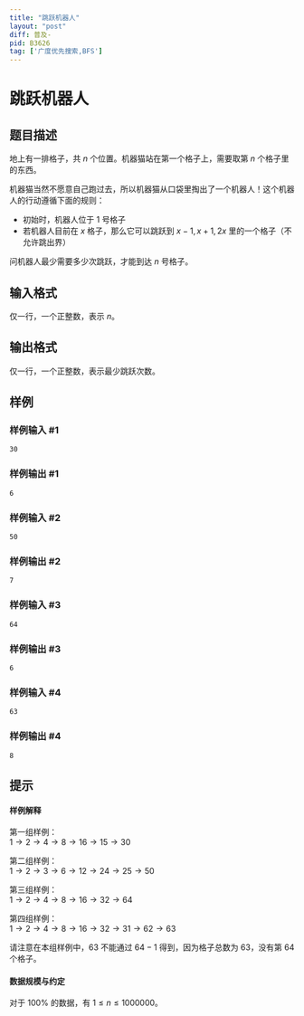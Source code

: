 ```yaml
---
title: "跳跃机器人"
layout: "post"
diff: 普及-
pid: B3626
tag: ['广度优先搜索,BFS']
---
```

# 跳跃机器人
## 题目描述

地上有一排格子，共 $n$ 个位置。机器猫站在第一个格子上，需要取第 $n$ 个格子里的东西。

机器猫当然不愿意自己跑过去，所以机器猫从口袋里掏出了一个机器人！这个机器人的行动遵循下面的规则：

- 初始时，机器人位于 $1$ 号格子
- 若机器人目前在 $x$ 格子，那么它可以跳跃到 $x-1, x+1, 2x$ 里的一个格子（不允许跳出界）

问机器人最少需要多少次跳跃，才能到达 $n$ 号格子。
## 输入格式

仅一行，一个正整数，表示 $n$。
## 输出格式

仅一行，一个正整数，表示最少跳跃次数。
## 样例

### 样例输入 #1
```
30
```
### 样例输出 #1
```
6
```
### 样例输入 #2
```
50
```
### 样例输出 #2
```
7
```
### 样例输入 #3
```
64
```
### 样例输出 #3
```
6
```
### 样例输入 #4
```
63
```
### 样例输出 #4
```
8
```
## 提示

#### 样例解释

第一组样例：  
$1\to 2 \to 4\to 8 \to 16 \to 15 \to 30$

第二组样例：  
$1\to 2\to 3\to6\to12\to24\to25\to 50$

第三组样例：  
$1\to 2\to4\to8\to16\to32\to64$

第四组样例：  
$1\to 2\to4\to8\to16\to32\to31\to62\to63$  

请注意在本组样例中，$63$ 不能通过 $64-1$ 得到，因为格子总数为 $63$，没有第 $64$ 个格子。


#### 数据规模与约定

对于 $100\%$ 的数据，有 $1\leq n \leq 1000000$。
